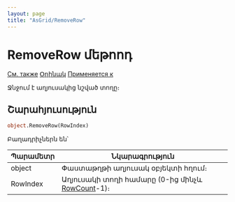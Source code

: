 ```yaml
---
layout: page
title: "AsGrid/RemoveRow"
---
```



# RemoveRow մեթոոդ

[См. также](../AsGrid.md) [Օրինակ](../../Examples/E_AsGrid_3.html)  [Применяется к](../AsGrid.md) 

Ջնջում է աղյուսակից նշված տողը։

## Շարահյուսություն 

``` vb
object.RemoveRow(RowIndex)
```

Բաղադրիչներն են՝


| Պարամետր  | Նկարագրություն |
|--|--|
| object | Փաստաթղթի աղյուսակ օբյեկտի հղում։ |
| RowIndex | Աղյուսակի տողի համարը (0-ից մինչև [RowCount](RowCount.md)-1)։ |
